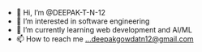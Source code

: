 - 👋 Hi, I’m @DEEPAK-T-N-12
- 👀 I’m interested in software engineering
- 🌱 I’m currently learning web development and AI/ML
- 📫 How to reach me ...deepakgowdatn12@gmail.com

<!---
DEEPAK-T-N-12/DEEPAK-T-N-12 is a ✨ special ✨ repository because its `README.md` (this file) appears on your GitHub profile.
You can click the Preview link to take a look at your changes.
--->
